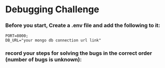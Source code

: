 # Debugging Challenge

### Before you start, Create a .env file and add the following to it:

```
PORT=8000;
DB_URL="your mongo db connection url link"
```

### record your steps for solving the bugs in the correct order (number of bugs is unknown):
